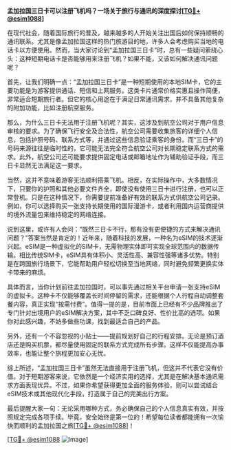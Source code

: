 **孟加拉国三日卡可以注册飞机吗？一场关于旅行与通讯的深度探讨[[TG💪+ @esim1088](https://t.me/s/esim1088)]**

在现代社会，随着国际旅行的普及，越来越多的人开始关注出国后如何保持顺畅的通讯联系。尤其是像孟加拉国这样的热门旅游目的地，许多人会考虑购买当地的电话卡以方便使用。然而，当大家讨论到“孟加拉国三日卡”时，总有一些疑问萦绕心头：这种短期电话卡是否能够用来注册飞机？如果不能，又该如何解决通讯问题呢？

首先，让我们明确一点：“孟加拉国三日卡”是一种短期使用的本地SIM卡，它的主要功能是为游客提供通话、短信和上网服务。这类卡片通常价格实惠且操作简便，非常适合短期旅行者。但它的核心用途在于满足日常通讯需求，并不具备其他复杂的附加功能，比如注册航空服务。

那么，为什么三日卡无法用于注册飞机呢？其实，这涉及到航空公司对于用户信息审核的要求。为了确保飞行安全及合法性，航空公司需要收集旅客的详细个人信息，包括护照号码、联系方式等，并通过这些信息验证乘客的身份。而“三日卡”的号码来源往往是临时性的，它可能无法完全符合航空公司对长期稳定联系方式的需求。此外，航空公司还可能要求提供固定电话或邮箱地址作为辅助验证手段，而三日卡显然无法满足这一要求。

当然，这并不意味着游客无法顺利搭乘飞机。相反，在实际操作中，大多数情况下，只要你的护照和其他必要文件齐全，即使没有使用三日卡进行注册，也可以正常登机。只是在这种情况下，你需要提前准备好有效的联系方式供航空公司记录。例如，你可以选择购买一张支持长期使用的国际漫游卡，或者利用国内运营商提供的境外流量包来维持稳定的网络连接。

说到这里，或许有人会问：“既然三日卡不行，那有没有更便捷的方式来解决通讯问题？”答案当然是肯定的！近年来，随着科技的发展，一种名为eSIM的技术逐渐兴起。eSIM是一种虚拟化的SIM卡，无需物理实体即可实现全球范围内的数据传输。相比传统SIM卡，eSIM具有体积小、灵活性高、兼容性强等诸多优势。特别是在跨国旅行场景下，它能帮助用户轻松切换至当地网络，同时避免频繁更换实体卡带来的麻烦。

具体而言，当你计划前往孟加拉国时，可以事先通过相关平台申请一张支持eSIM的虚拟卡。这种卡不仅能够覆盖长时间停留的需求，还能根据个人行程自动调整套餐内容，真正实现“按需付费”。值得一提的是，目前市面上已经有不少品牌推出了专门针对出境用户的eSIM解决方案，其中不乏口碑良好、性价比高的选项。如果你对此感兴趣，不妨多做些功课，找到最适合自己的产品。

另外，还有一个不容忽视的小贴士——提前规划好自己的行程安排。无论是预订酒店还是购买机票，都尽量使用固定的联系方式完成所有步骤。这样不仅能提高办事效率，也能让整个旅程更加安心无忧。

综上所述，“孟加拉国三日卡”虽然无法直接用于注册飞机，但这并不代表它没有价值。对于短期游客来说，它依然是一个经济实用的选择，尤其是在解决基本通讯需求方面表现优异。不过，如果你希望获得更加全面的服务体验，则可以尝试结合eSIM技术或其他现代化手段，打造属于自己的完美出行方案。

最后提醒大家一句：无论采用哪种方式，务必确保自己的个人信息真实有效，并按照规定完成各项手续。毕竟，安全始终是第一位的！希望每位读者都能拥有一次愉快而顺利的孟加拉国之旅[[TG💪+ @esim1088](https://t.me/s/esim1088)]！

[[TG💪+ @esim1088](https://t.me/s/esim1088) ![Image](https://i.postimg.cc/4NQfJmqS/Snipaste-2025-05-13-00-14-12.png)]